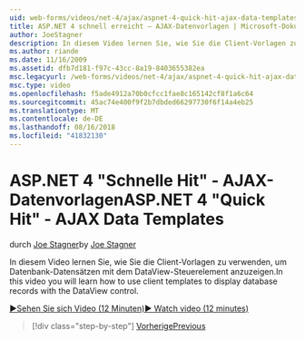 ```yaml
---
uid: web-forms/videos/net-4/ajax/aspnet-4-quick-hit-ajax-data-templates
title: ASP.NET 4 schnell erreicht – AJAX-Datenvorlagen | Microsoft-Dokumentation
author: JoeStagner
description: In diesem Video lernen Sie, wie Sie die Client-Vorlagen zu verwenden, um Datenbank-Datensätzen mit dem DataView-Steuerelement anzuzeigen.
ms.author: riande
ms.date: 11/16/2009
ms.assetid: dfb7d181-f97c-43cc-8a19-8403655382ea
msc.legacyurl: /web-forms/videos/net-4/ajax/aspnet-4-quick-hit-ajax-data-templates
msc.type: video
ms.openlocfilehash: f5ade4912a70b0cfcc1fae8c165142cf8f1a6c64
ms.sourcegitcommit: 45ac74e400f9f2b7dbded66297730f6f14a4eb25
ms.translationtype: MT
ms.contentlocale: de-DE
ms.lasthandoff: 08/16/2018
ms.locfileid: "41832130"
---
```

<a name="aspnet-4-quick-hit---ajax-data-templates"></a><span data-ttu-id="4c516-103">ASP.NET 4 "Schnelle Hit" - AJAX-Datenvorlagen</span><span class="sxs-lookup"><span data-stu-id="4c516-103">ASP.NET 4 "Quick Hit" - AJAX Data Templates</span></span>
====================
<span data-ttu-id="4c516-104">durch [Joe Stagner](https://github.com/JoeStagner)</span><span class="sxs-lookup"><span data-stu-id="4c516-104">by [Joe Stagner](https://github.com/JoeStagner)</span></span>

<span data-ttu-id="4c516-105">In diesem Video lernen Sie, wie Sie die Client-Vorlagen zu verwenden, um Datenbank-Datensätzen mit dem DataView-Steuerelement anzuzeigen.</span><span class="sxs-lookup"><span data-stu-id="4c516-105">In this video you will learn how to use client templates to display database records with the DataView control.</span></span> 

[<span data-ttu-id="4c516-106">&#9654;Sehen Sie sich Video (12 Minuten)</span><span class="sxs-lookup"><span data-stu-id="4c516-106">&#9654; Watch video (12 minutes)</span></span>](https://channel9.msdn.com/Blogs/ASP-NET-Site-Videos/aspnet-4-quick-hit-ajax-data-templates)

> [!div class="step-by-step"]
> [<span data-ttu-id="4c516-107">Vorherige</span><span class="sxs-lookup"><span data-stu-id="4c516-107">Previous</span></span>](aspnet-4-quick-hit-jquery-syntax-for-microsoft-ajax.md)
